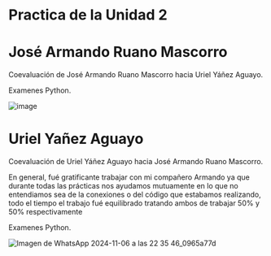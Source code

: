 # Practica de la Unidad 2
# José Armando Ruano Mascorro

Coevaluación de José Armando Ruano Mascorro hacia Uriel Yáñez Aguayo.

Examenes Python.

![image](https://github.com/user-attachments/assets/f345c4d5-1fd6-47a5-be62-5a13e7e84e51)


# Uriel Yañez Aguayo

Coevaluación de Uriel Yáñez Aguayo hacia José Armando Ruano Mascorro.

En general, fué gratificante trabajar con mi compañero Armando ya que durante todas las prácticas nos ayudamos mutuamente en lo que no entendiamos sea de la conexiones o del código que estabamos realizando, todo el tiempo el trabajo fué equilibrado tratando ambos de trabajar 50% y 50% respectivamente

Examenes Python.

![Imagen de WhatsApp 2024-11-06 a las 22 35 46_0965a77d](https://github.com/user-attachments/assets/72a7303c-8a35-4071-a1e3-171d4c9c0b63)



